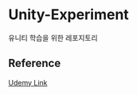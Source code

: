 # Unity-Experiment

유니티 학습을 위한 레포지토리

## Reference 

[Udemy Link](https://www.udemy.com/course/best-3d-c-unity/)
